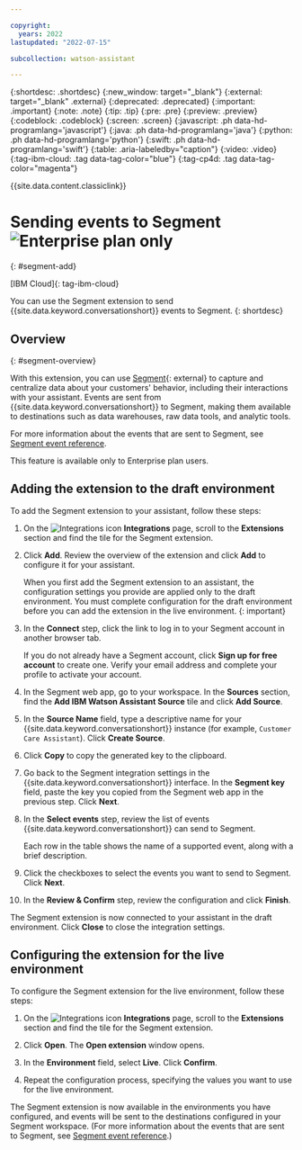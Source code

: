 ```yaml
---

copyright:
  years: 2022
lastupdated: "2022-07-15"

subcollection: watson-assistant

---
```


{:shortdesc: .shortdesc}
{:new_window: target="_blank"}
{:external: target="_blank" .external}
{:deprecated: .deprecated}
{:important: .important}
{:note: .note}
{:tip: .tip}
{:pre: .pre}
{:preview: .preview}
{:codeblock: .codeblock}
{:screen: .screen}
{:javascript: .ph data-hd-programlang='javascript'}
{:java: .ph data-hd-programlang='java'}
{:python: .ph data-hd-programlang='python'}
{:swift: .ph data-hd-programlang='swift'}
{:table: .aria-labeledby="caption"}
{:video: .video}
{:tag-ibm-cloud: .tag data-tag-color="blue"}
{:tag-cp4d: .tag data-tag-color="magenta"}

{{site.data.content.classiclink}}

# Sending events to Segment ![Enterprise plan only](images/enterprise.png)
{: #segment-add}

[IBM Cloud]{: tag-ibm-cloud}

You can use the Segment extension to send {{site.data.keyword.conversationshort}} events to Segment.
{: shortdesc}

## Overview
{: #segment-overview}

With this extension, you can use [Segment](https://segment.com/){: external} to capture and centralize data about your customers' behavior, including their interactions with your assistant. Events are sent from {{site.data.keyword.conversationshort}} to Segment, making them available to destinations such as data warehouses, raw data tools, and analytic tools.

For more information about the events that are sent to Segment, see [Segment event reference](/docs/watson-assistant?topic=watson-assistant-segment-event-reference).

This feature is available only to Enterprise plan users.

## Adding the extension to the draft environment

To add the Segment extension to your assistant, follow these steps:

1. On the ![Integrations icon](images/integrations-icon.png) **Integrations** page, scroll to the **Extensions** section and find the tile for the Segment extension.

1. Click **Add**. Review the overview of the extension and click **Add** to configure it for your assistant.

    When you first add the Segment extension to an assistant, the configuration settings you provide are applied only to the draft environment. You must complete configuration for the draft environment before you can add the extension in the live environment.
    {: important}

1. In the **Connect** step, click the link to log in to your Segment account in another browser tab.

    If you do not already have a Segment account, click **Sign up for free account** to create one. Verify your email address and complete your profile to activate your account.

1. In the Segment web app, go to your workspace. In the **Sources** section, find the **Add IBM Watson Assistant Source** tile and click **Add Source**.

1. In the **Source Name** field, type a descriptive name for your {{site.data.keyword.conversationshort}} instance (for example, `Customer Care Assistant`). Click **Create Source**.

1. Click **Copy** to copy the generated key to the clipboard.

1. Go back to the Segment integration settings in the {{site.data.keyword.conversationshort}} interface. In the **Segment key** field, paste the key you copied from the Segment web app in the previous step. Click **Next**.

1. In the **Select events** step, review the list of events {{site.data.keyword.conversationshort}} can send to Segment.

    Each row in the table shows the name of a supported event, along with a brief description.

1. Click the checkboxes to select the events you want to send to Segment. Click **Next**.

1. In the **Review & Confirm** step, review the configuration and click **Finish**.

The Segment extension is now connected to your assistant in the draft environment. Click **Close** to close the integration settings.

## Configuring the extension for the live environment

To configure the Segment extension for the live environment, follow these steps:

1. On the ![Integrations icon](images/integrations-icon.png) **Integrations** page, scroll to the **Extensions** section and find the tile for the Segment extension.

1. Click **Open**. The **Open extension** window opens.

1. In the **Environment** field, select **Live**. Click **Confirm**.

1. Repeat the configuration process, specifying the values you want to use for the live environment.

The Segment extension is now available in the environments you have configured, and events will be sent to the destinations configured in your Segment workspace. (For more information about the events that are sent to Segment, see [Segment event reference](/docs/watson-assistant?topic=watson-assistant-segment-event-reference).)
